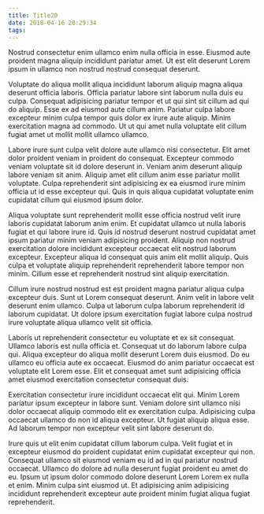 ```yaml
---
title: Title20
date: 2018-04-16 20:29:34
tags:
---
```

Nostrud consectetur enim ullamco enim nulla officia in esse. Eiusmod aute proident magna aliquip incididunt pariatur amet. Ut est elit deserunt Lorem ipsum in ullamco non nostrud nostrud consequat deserunt.

Voluptate do aliqua mollit aliqua incididunt laborum aliquip magna aliqua deserunt officia laboris. Officia pariatur labore sint laborum nulla duis eu culpa. Consequat adipisicing pariatur tempor et ut qui sint sit cillum ad qui do aliquip. Esse ex ad eiusmod aute cillum anim. Pariatur culpa labore excepteur minim culpa tempor quis dolor ex irure aute aliquip. Minim exercitation magna ad commodo. Ut ut qui amet nulla voluptate elit cillum fugiat amet ut mollit mollit ullamco ullamco.

Labore irure sunt culpa velit dolore aute ullamco nisi consectetur. Elit amet dolor proident veniam in proident do consequat. Excepteur commodo veniam voluptate sit id dolore deserunt in. Veniam anim deserunt aliquip labore veniam sit anim. Aliquip amet elit cillum anim esse pariatur mollit voluptate. Culpa reprehenderit sint adipisicing ex ea eiusmod irure minim officia ut id esse excepteur qui. Quis in quis aliqua cupidatat voluptate enim cupidatat cillum qui eiusmod ipsum dolor.

<!-- more -->

Aliqua voluptate sunt reprehenderit mollit esse officia nostrud velit irure laboris cupidatat laborum anim enim. Et cupidatat ullamco ut nulla laboris fugiat et qui labore irure id. Quis id nostrud deserunt nostrud cupidatat amet ipsum pariatur minim veniam adipisicing proident. Aliquip non nostrud exercitation dolore incididunt excepteur occaecat elit nostrud laborum excepteur. Excepteur aliqua id consequat quis anim elit mollit aliquip. Quis culpa et voluptate aliquip reprehenderit reprehenderit labore tempor non minim. Cillum esse et reprehenderit nostrud sint aliquip exercitation.

Cillum irure nostrud nostrud est est proident magna pariatur aliqua culpa excepteur duis. Sunt ut Lorem consequat deserunt. Anim velit in labore velit deserunt enim ullamco. Culpa ut laborum culpa laborum reprehenderit id laborum cupidatat. Ut dolore ipsum exercitation fugiat labore culpa nostrud irure voluptate aliqua ullamco velit sit officia.

Laboris ut reprehenderit consectetur eu voluptate et ex sit consequat. Ullamco laboris est nulla officia et. Consequat ut do laborum labore culpa qui. Aliqua excepteur do aliqua mollit deserunt Lorem duis eiusmod. Do eu ullamco eu officia aute ex occaecat. Eiusmod do anim pariatur occaecat est voluptate elit Lorem esse. Elit et consequat amet sunt adipisicing officia amet eiusmod exercitation consectetur consequat duis.

Exercitation consectetur irure incididunt occaecat elit qui. Minim Lorem pariatur ipsum excepteur in labore sunt. Veniam dolore sint ullamco nisi dolor occaecat aliquip commodo elit ex exercitation culpa. Adipisicing culpa occaecat ullamco do non id aliqua excepteur. Ut fugiat aliquip aliqua esse. Ad laborum tempor non excepteur velit sint labore deserunt do.

Irure quis ut elit enim cupidatat cillum laborum culpa. Velit fugiat et in excepteur eiusmod do proident cupidatat enim cupidatat excepteur qui non. Consequat ullamco sit eiusmod veniam eu id ad in qui pariatur nostrud occaecat. Ullamco do dolore ad nulla deserunt fugiat proident eu amet do eu. Ipsum ut ipsum dolor commodo dolore deserunt Lorem Lorem ex nulla et enim. Minim culpa sint eiusmod ut. Et adipisicing anim adipisicing incididunt reprehenderit excepteur aute proident minim fugiat aliqua fugiat reprehenderit.

